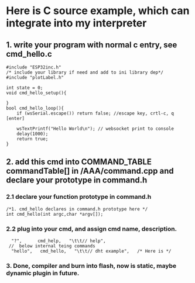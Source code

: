 # Here is C source example, which can integrate into my interpreter
## 1. write your program with normal c entry, see cmd_hello.c
```
#include "ESP32inc.h"
/* include your library if need and add to ini library dep*/
#include "plotLabel.h"

int state = 0;
void cmd_hello_setup(){

}
bool cmd_hello_loop(){
    if (wsSerial.escape()) return false; //escape key, crtl-c, q [enter]

    wsTextPrintf("Hello World\n"); // websocket print to console
    delay(1000);
    return true;
}
```
## 2. add this cmd into COMMAND_TABLE commandTable[] in /AAA/command.cpp and declare your prototype in command.h
### 2.1 declare your function prototype in command.h
```
/*1. cmd_hello declares in command.h prototype here */
int cmd_hello(int argc,char *argv[]);
```
### 2.2 plug into your cmd, and assign cmd name, description.
```
  "?",      cmd_help,   "\t\t// help",
 //  below internal teing commands
  "hello",   cmd_hello,   "\t\t// dht example",   /* Here is */
```  
### 3. Done, compiler and burn into flash, now is static, maybe dynamic plugin in future.